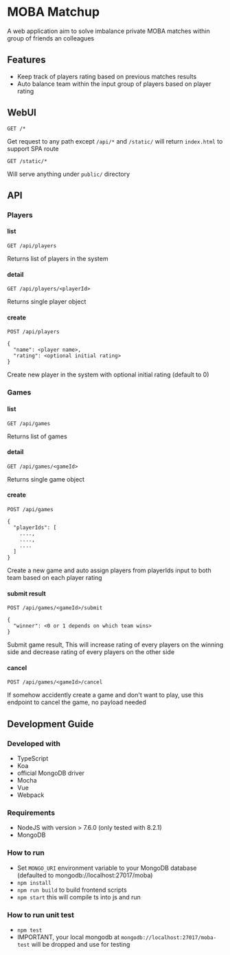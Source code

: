 # MOBA Matchup

A web application aim to solve imbalance private MOBA matches within group of friends an colleagues

## Features
- Keep track of players rating based on previous matches results
- Auto balance team within the input group of players based on player rating

## WebUI

    GET /*

Get request to any path except `/api/*` and `/static/` will return `index.html` to support SPA route

    GET /static/*

Will serve anything under `public/` directory

## API
### Players
#### list

    GET /api/players

Returns list of players in the system

#### detail

    GET /api/players/<playerId>

Returns single player object

#### create

    POST /api/players

    {
      "name": <player name>,
      "rating": <optional initial rating>
    }

Create new player in the system with optional initial rating (default to 0)

### Games
#### list

    GET /api/games

Returns list of games

#### detail

    GET /api/games/<gameId>

Returns single game object

#### create

    POST /api/games

    {
      "playerIds": [
        ....,
        ....,
        ....
      ]
    }

Create a new game and auto assign players from playerIds input to both team based on each player rating

#### submit result

    POST /api/games/<gameId>/submit

    {
      "winner": <0 or 1 depends on which team wins>
    }

Submit game result, This will increase rating of every players on the winning side and decrease rating of every players on the other side

#### cancel

    POST /api/games/<gameId>/cancel

If somehow accidently create a game and don't want to play, use this endpoint to cancel the game, no payload needed

## Development Guide

### Developed with
- TypeScript
- Koa
- official MongoDB driver
- Mocha
- Vue
- Webpack

### Requirements
- NodeJS with version > 7.6.0 (only tested with 8.2.1)
- MongoDB

### How to run
- Set `MONGO_URI` environment variable to your MongoDB database (defaulted to mongodb://localhost:27017/moba)
- `npm install`
- `npm run build` to build frontend scripts
- `npm start` this will compile ts into js and run

### How to run unit test
- `npm test`
- IMPORTANT, your local mongodb at `mongodb://localhost:27017/moba-test` will be dropped and use for testing
